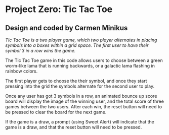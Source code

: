 # Project Zero: Tic Tac Toe
## Design and coded by Carmen Minikus

*Tic Tac Toe is a two player game, which two player alternates in placing symbols into a boxes within a grid space. The first user to have their symbol 3 in a row wins the game.*

The Tic Tac Toe game in this code allows users to choose between a green worm-like lama that is running backwards, or a galactic lama flashing in rainbow colors.

The first player gets to choose the their symbol, and once they start pressing into the grid the symbols alternate for the second user to play.

Once any user has got 3 symbols in a row, an animated bounce up score board will display the image of the winning user, and the total score of three games between the two users. After each win, the reset button will need to be pressed to clear the board for the next game.

If the game is a draw, a prompt (using Sweet Alert) will indicate that the game is a draw, and that the reset button will need to be pressed.
